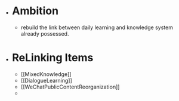 - # Ambition
	- rebuild the link between daily learning and knowledge system already possessed.
- # ReLinking Items
	- [[MixedKnowledge]]
	- [[DialogueLearning]]
	- [[WeChatPublicContentReorganization]]
	-